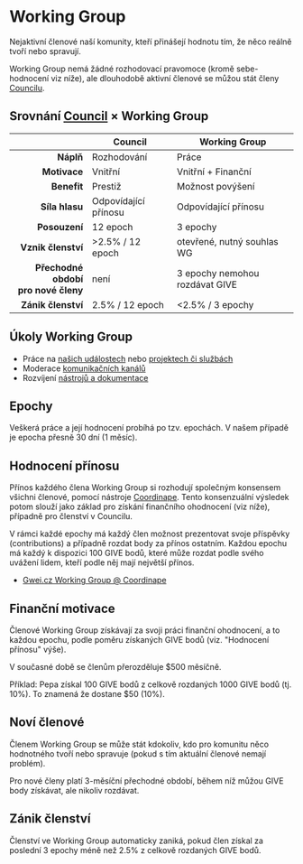 # Working Group

Nejaktivní členové naší komunity, kteří přinášejí hodnotu tím, že něco reálně tvoří nebo spravují.

Working Group nemá žádné rozhodovací pravomoce (kromě sebe-hodnocení viz níže), ale dlouhodobě aktivní členové se můžou stát členy [Councilu](./council).

## Srovnání [Council](/komunita/council/) × Working Group

| | Council | Working Group |
| ---: | --- | --- |
| **Náplň** | Rozhodování | Práce |
| **Motivace** | Vnitřní | Vnitřní + Finanční |
| **Benefit** | Prestiž | Možnost povýšení |
| **Síla hlasu** | Odpovídající přínosu | Odpovídající přínosu |
| **Posouzení** | 12 epoch | 3 epochy | 
| **Vznik členství** | >2.5% / 12 epoch | otevřené, nutný souhlas WG |
| **Přechodné období<br/>pro nové členy** | není | 3 epochy nemohou rozdávat GIVE |
| **Zánik členství** | 2.5% / 12 epoch | \<2.5% / 3 epochy |

## Úkoly Working Group

* Práce na [našich událostech](/udalosti/) nebo [projektech či službách](/projekty/)
* Moderace [komunikačních kanálů](/komunita/komunikacni-kanaly/)
* Rozvíjení [nástrojů a dokumentace](/komunita/nastroje/)

## Epochy

Veškerá práce a její hodnocení probíhá po tzv. epochách. V našem případě je epocha přesně 30 dní (1 měsíc).

## Hodnocení přínosu

Přínos každého člena Working Group si rozhodují společným konsensem všichni členové, pomocí nástroje [Coordinape](https://coordinape.com/). Tento konsenzuální výsledek potom slouží jako základ pro získání finančního ohodnocení (viz níže), případně pro členství v Councilu.

V rámci každé epochy má každý člen možnost prezentovat svoje příspěvky (contributions) a případně rozdat body za přínos ostatním. Každou epochu má každý k dispozici 100 GIVE bodů, které může rozdat podle svého uvážení lidem, kteří podle něj mají největší přínos.

- [Gwei.cz Working Group @ Coordinape](https://app.coordinape.com/circles/4139)

## Finanční motivace

Členové Working Group získávají za svoji práci finanční ohodnocení, a to každou epochu, podle poměru získaných GIVE bodů (viz. "Hodnocení přínosu" výše).

V současné době se členům přerozděluje $500 měsíčně.

Příklad: Pepa získal 100 GIVE bodů z celkově rozdaných 1000 GIVE bodů (tj. 10%). To znamená že dostane $50 (10%).

## Noví členové

Členem Working Group se může stát kdokoliv, kdo pro komunitu něco hodnotného tvoří nebo spravuje (pokud s tím aktuální členové nemají problém).

Pro nové členy platí 3-měsíční přechodné období, během níž můžou GIVE body získávat, ale nikoliv rozdávat.

## Zánik členství

Členství ve Working Group automaticky zaniká, pokud člen získal za poslední 3 epochy méně než 2.5% z celkově rozdaných GIVE bodů.